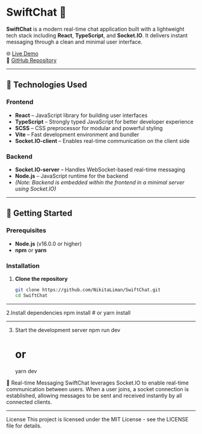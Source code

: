 # SwiftChat 💬

**SwiftChat** is a modern real-time chat application built with a lightweight tech stack including **React**, **TypeScript**, and **Socket.IO**. It delivers instant messaging through a clean and minimal user interface.

🌐 [Live Demo](https://swift-chat-fawn.vercel.app/)  
📁 [GitHub Repository](https://github.com/NikitaLiman/SwiftChat)

---

## 🧰 Technologies Used

### Frontend

- **React** – JavaScript library for building user interfaces
- **TypeScript** – Strongly typed JavaScript for better developer experience
- **SCSS** – CSS preprocessor for modular and powerful styling
- **Vite** – Fast development environment and bundler
- **Socket.IO-client** – Enables real-time communication on the client side

### Backend

- **Socket.IO-server** – Handles WebSocket-based real-time messaging
- **Node.js** – JavaScript runtime for the backend
- *(Note: Backend is embedded within the frontend in a minimal server using Socket.IO)*

---

## 🚀 Getting Started

### Prerequisites

- **Node.js** (v16.0.0 or higher)
- **npm** or **yarn**

### Installation

1. **Clone the repository**
   ```bash
   git clone https://github.com/NikitaLiman/SwiftChat.git
   cd SwiftChat

  ---
   
2.Install dependencies
   npm install
    # or
   yarn install

 ---  

3. Start the development server
   npm run dev
    # or
   yarn dev

🔁 Real-time Messaging
SwiftChat leverages Socket.IO to enable real-time communication between users. When a user joins, a socket connection is established, allowing messages to be sent and received instantly by all connected clients.

---

License
This project is licensed under the MIT License - see the LICENSE file for details.



